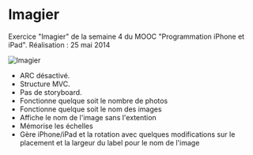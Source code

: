 # Imagier
Exercice "Imagier" de la semaine 4 du MOOC "Programmation iPhone et iPad". Réalisation : 25 mai 2014

![Imagier](http://www.tibimac.com/uploads_forums/github/Imagier.png "Imagier")

- ARC désactivé.
- Structure MVC.
- Pas de storyboard.
- Fonctionne quelque soit le nombre de photos
- Fonctionne quelque soit le nom des images
- Affiche le nom de l'image sans l'extention
- Mémorise les échelles
- Gère iPhone/iPad et la rotation avec quelques modifications sur le placement et la largeur du label pour le nom de l'image

